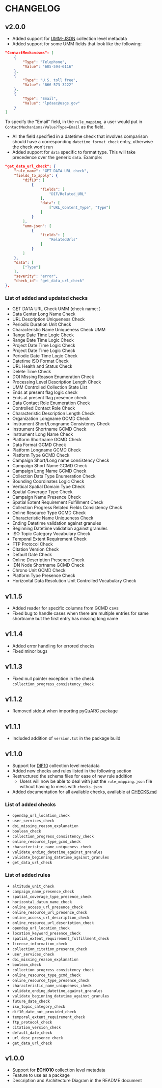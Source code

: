 # CHANGELOG

## v2.0.0

- Added support for [UMM-JSON](https://earthdata.nasa.gov/esdis/esco/standards-and-references/eso-umm-information) collection level metadata
- Added support for some UMM fields that look like the following:

```json
"ContactMechanisms": [
    {
        "Type": "Telephone",
        "Value": "605-594-6116"
    },
    {
        "Type": "U.S. toll free",
        "Value": "866-573-3222"
    },
    {
        "Type": "Email",
        "Value": "lpdaac@usgs.gov"
    }
]
```

To specify the "Email" field, in the `rule_mapping`, a user would put in `ContactMechanisms/Value?Type=Email` as the field.

- All the field specified in a datetime check that involves comparison should have a corresponding `datetime_format_check` entry, otherwise the check won't run
- Added support for `data` specific to format type. This will take precedence over the generic `data`. Example:

```json
"get_data_url_check": {
    "rule_name": "GET DATA URL check",
    "fields_to_apply": {
        "dif10": [
            {
                "fields": [
                    "DIF/Related_URL"
                ],
                "data": [
                    ["URL_Content_Type", "Type"]
                ]
            }
        ],
        "umm-json": [
            {
                "fields": [
                    "RelatedUrls"
                ]
            }
        ]
    },
    "data": [
        ["Type"]
    ],
    "severity": "error",
    "check_id": "get_data_url_check"
},
```

### List of added  and updated checks

- GET DATA URL Check UMM (check name: )
- Data Center Long Name Check
- URL Description Uniqueness Check
- Periodic Duration Unit Check
- Characteristic Name Uniqueness Check UMM
- Range Date Time Logic Check
- Range Date Time Logic Check
- Project Date Time Logic Check
- Project Date Time Logic Check
- Periodic Date Time Logic Check
- Datetime ISO Format Check
- URL Health and Status Check
- Delete Time Check
- DOI Missing Reason Enumeration Check
- Processing Level Description Length Check
- UMM Controlled Collection State List
- Ends at present flag logic check
- Ends at present flag presence check
- Data Contact Role Enumeration Check
- Controlled Contact Role Check
- Characteristic Description Length Check
- Organization Longname GCMD Check
- Instrument Short/Longname Consistency Check
- Instrument Shortname GCMD Check
- Instrument Long Name Check
- Platform Shortname GCMD Check
- Data Format GCMD Check
- Platform Longname GCMD Check
- Platform Type GCMD Check
- Campaign Short/Long name consistency Check
- Campaign Short Name GCMD Check
- Campaign Long Name GCMD Check
- Collection Data Type Enumeration Check
- Bounding Coordinates Logic Check
- Vertical Spatial Domain Type Check
- Spatial Coverage Type Check
- Campaign Name Presence Check
- Spatial Extent Requirement Fulfillment Check
- Collection Progress Related Fields Consistency Check
- Online Resource Type GCMD Check
- Characteristic Name Uniqueness Check
- Ending Datetime validation against granules
- Beginning Datetime validation against granules
- ISO Topic Category Vocabulary Check
- Temporal Extent Requirement Check
- FTP Protocol Check
- Citation Version Check
- Default Date Check
- Online Description Presence Check
- IDN Node Shortname GCMD Check
- Chrono Unit GCMD Check
- Platform Type Presence Check
- Horizontal Data Resolution Unit Controlled Vocabulary Check

## v1.1.5

- Added reader for specific columns from GCMD csvs
- Fixed bug to handle cases when there are multiple entries for same shortname but the first entry has missing long name

## v1.1.4

- Added error handling for errored checks
- Fixed minor bugs

## v1.1.3

- Fixed null pointer exception in the check `collection_progress_consistency_check`

## v1.1.2

- Removed stdout when importing pyQuARC package

## v1.1.1

- Included addition of `version.txt` in the package build

## v1.1.0

- Support for [DIF10](https://earthdata.nasa.gov/esdis/eso/standards-and-references/directory-interchange-format-dif-standard) collection level metadata
- Added new checks and rules listed in the following section
- Restructured the schema files for ease of new rule addition
  - Users will now be able to deal with just the `rule_mapping.json` file without having to mess with `checks.json`
- Added documentation for all available checks, available at [CHECKS.md](./CHECKS.md)

### List of added checks

- `opendap_url_location_check`
- `user_services_check`
- `doi_missing_reason_explanation`
- `boolean_check`
- `collection_progress_consistency_check`
- `online_resource_type_gcmd_check`
- `characteristic_name_uniqueness_check`
- `validate_ending_datetime_against_granules`
- `validate_beginning_datetime_against_granules`
- `get_data_url_check`

### List of added rules

- `altitude_unit_check`
- `campaign_name_presence_check`
- `spatial_coverage_type_presence_check`
- `horizontal_datum_name_check`
- `online_access_url_presence_check`
- `online_resource_url_presence_check`
- `online_access_url_description_check`
- `online_resource_url_description_check`
- `opendap_url_location_check`
- `location_keyword_presence_check`
- `spatial_extent_requirement_fulfillment_check`
- `license_information_check`
- `collection_citation_presence_check`
- `user_services_check`
- `doi_missing_reason_explanation`
- `boolean_check`
- `collection_progress_consistency_check`
- `online_resource_type_gcmd_check`
- `online_resource_type_presence_check`
- `characteristic_name_uniqueness_check`
- `validate_ending_datetime_against_granules`
- `validate_beginning_datetime_against_granules`
- `future_date_check`
- `iso_topic_category_check`
- `dif10_date_not_provided_check`
- `temporal_extent_requirement_check`
- `ftp_protocol_check`
- `citation_version_check`
- `default_date_check`
- `url_desc_presence_check`
- `get_data_url_check`

## v1.0.0

- Support for **ECHO10** collection level metadata
- Feature to use as a package
- Description and Architecture Diagram in the README document
